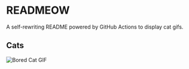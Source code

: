 # READMEOW

A self-rewriting README powered by GitHub Actions to display cat gifs.

## Cats

![Bored Cat GIF](https://media2.giphy.com/media/v1.Y2lkPTlhY2QwMmRhdzJ0b201c211ejR0em1waml1a2VtOGlybGI5YWp3dzEyeDM2cm5zZiZlcD12MV9naWZzX3NlYXJjaCZjdD1n/mlvseq9yvZhba/200.gif)
